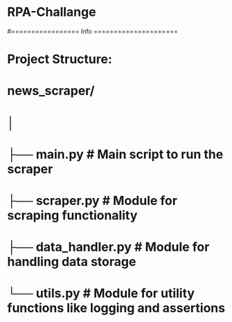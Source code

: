 ﻿# RPA-Challange


#================= Info =====================
# Project Structure:
# news_scraper/
# │
# ├── main.py             # Main script to run the scraper
# ├── scraper.py          # Module for scraping functionality
# ├── data_handler.py     # Module for handling data storage
# └── utils.py            # Module for utility functions like logging and assertions

